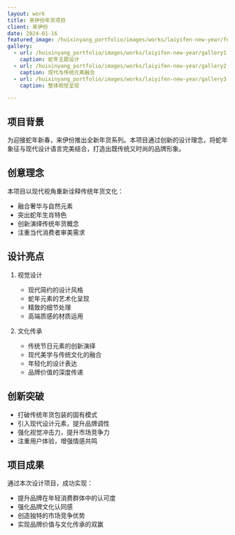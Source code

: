```yaml
---
layout: work
title: 来伊份年货项目
client: 来伊份
date: 2024-01-16
featured_image: /huixinyang_portfolio/images/works/laiyifen-new-year/featured.jpg
gallery:
  - url: /huixinyang_portfolio/images/works/laiyifen-new-year/gallery1.jpg
    caption: 蛇年主题设计
  - url: /huixinyang_portfolio/images/works/laiyifen-new-year/gallery2.jpg
    caption: 现代与传统元素融合
  - url: /huixinyang_portfolio/images/works/laiyifen-new-year/gallery3.jpg
    caption: 整体视觉呈现

---
```


## 项目背景

为迎接蛇年新春，来伊份推出全新年货系列。本项目通过创新的设计理念，将蛇年象征与现代设计语言完美结合，打造出既传统又时尚的品牌形象。

## 创意理念

本项目以现代视角重新诠释传统年货文化：
- 融合奢华与自然元素
- 突出蛇年生肖特色
- 创新演绎传统年货概念
- 注重当代消费者审美需求

## 设计亮点

1. 视觉设计
   - 现代简约的设计风格
   - 蛇年元素的艺术化呈现
   - 精致的细节处理
   - 高端质感的材质运用

2. 文化传承
   - 传统节日元素的创新演绎
   - 现代美学与传统文化的融合
   - 年轻化的设计表达
   - 品牌价值的深度传递

## 创新突破

- 打破传统年货包装的固有模式
- 引入现代设计元素，提升品牌调性
- 强化视觉冲击力，提升市场竞争力
- 注重用户体验，增强情感共鸣

## 项目成果

通过本次设计项目，成功实现：
- 提升品牌在年轻消费群体中的认可度
- 强化品牌文化认同感
- 创造独特的市场竞争优势
- 实现品牌价值与文化传承的双赢 